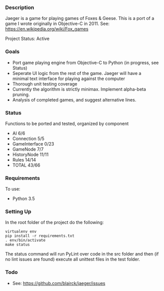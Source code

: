 ### Description ###
Jaeger is a game for playing games of Foxes & Geese. This is a port of a game 
I wrote originally in Objective-C in 2011.
See: https://en.wikipedia.org/wiki/Fox_games

Project Status: Active

### Goals ###
* Port game playing engine from Objective-C to Python (in progress, see Status)
* Seperate UI logic from the rest of the game. Jaeger will have a minimal text
interface for playing against the computer
* Thorough unit testing coverage
* Currently the algorithm is strictly minimax. Implement alpha-beta pruning.
* Analysis of completed games, and suggest alternative lines.

### Status ###
Functions to be ported and tested, organized by component
* AI                            6/6
* Connection                    5/5
* GameInterface                 0/23
* GameNode                      7/7
* HistoryNode                   11/11
* Rules                         14/14
* TOTAL                         43/66

### Requirements ###
To use:
* Python 3.5

### Setting Up ###
In the root folder of the project do the following:
```
virtualenv env
pip install -r requirements.txt
. env/bin/activate
make status
```
The status command will run PyLint over code in the src folder and then (if no
lint issues are found) execute all unittest files in the test folder.

### Todo ###
* See: https://github.com/blairck/jaeger/issues
